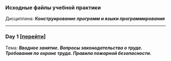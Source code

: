 ### Исходные файлы учебной практики
Дисциплина: ***Конструирование программ и языки программирования***

---

### Day 1 [[перейти]](https://github.com/elgodbro/csharp_practice/tree/main/Day1)
Тема: ***Вводное занятие. Вопросы законодательства о труде. Требования по охране труда. Правила пожарной безопасности.***
